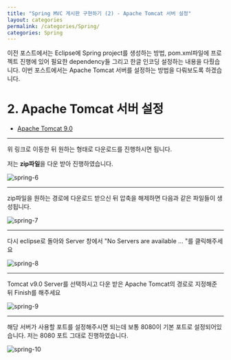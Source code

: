 ```yaml
---
title: "Spring MVC 게시판 구현하기 (2) - Apache Tomcat 서버 설정"
layout: categories
permalink: /categories/Spring/
categories: Spring
---
```


이전 포스트에서는 Eclipse에 Spring project를 생성하는 방법, pom.xml파일에 프로젝트 진행에 있어 필요한 dependency들 그리고 한글 인코딩 설정하는 내용을 다뤘습니다. 이번 포스트에서는 Apache Tomcat 서버를 설정하는 방법을 다뤄보도록 하겠습니다.

# 2. Apache Tomcat 서버 설정

- [Apache Tomcat 9.0](https://tomcat.apache.org/download-90.cgi "apache tomcat 9.0 download") 

---
위 링크로 이동한 뒤 원하는 형태로 다운로드를 진행하시면 됩니다.

저는 **zip파일**을 다운 받아 진행하였습니다. 

![spring-6](https://user-images.githubusercontent.com/42923027/104121713-c2dcbf00-5383-11eb-8fec-ecb9c81e0a40.png)

---

zip파일을 원하는 경로에 다운로드 받으신 뒤 압축을 해제하면 다음과 같은 파일들이 생성됩니다. 

![spring-7](https://user-images.githubusercontent.com/42923027/104121759-0fc09580-5384-11eb-85b2-e448dd25a3cb.png)


---

다시 eclipse로 돌아와 Server 창에서 "No Servers are available ... "를 클릭해주세요

![spring-8](https://user-images.githubusercontent.com/42923027/104121773-3a125300-5384-11eb-9282-2d97344f6674.png)


---
Tomcat v9.0 Server를 선택하시고 다운 받은 Apache Tomcat의 경로로 지정해준 뒤 Finish를 해주세요

![spring-9](https://user-images.githubusercontent.com/42923027/104121810-8cec0a80-5384-11eb-8788-130ab7a45b5c.png)

---

해당 서버가 사용할 포트를 설정해주시면 되는데 보통 8080이 기본 포트로 설정되어있습니다.
저는 8080 포트 그대로 진행하였습니다.

![spring-10](https://user-images.githubusercontent.com/42923027/104121843-c6247a80-5384-11eb-82be-d6336de5097a.png)
